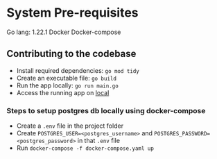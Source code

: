# System Pre-requisites

Go lang: 1.22.1
Docker
Docker-compose

## Contributing to the codebase

- Install required dependencies: `go mod tidy`
- Create an executable file: `go build`
- Run the app locally: `go run main.go`
- Access the running app on [local](https://0.0.0.0:8080/)

### Steps to setup postgres db locally using docker-compose

- Create a `.env` file in the project folder
- Create `POSTGRES_USER=<postgres_username>` and `POSTGRES_PASSWORD=<postgres_password>` in that `.env` file
- Run `docker-compose -f docker-compose.yaml up`
